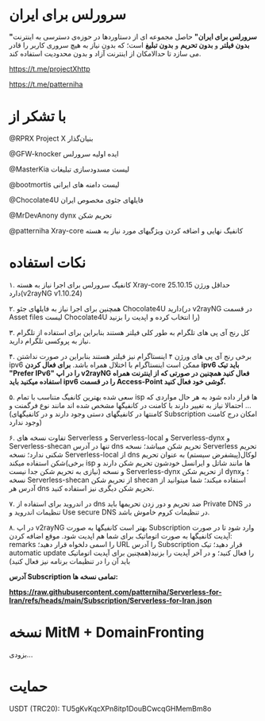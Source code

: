 # سرورلس برای ایران

**"سرورلس برای ایران"** حاصل مجموعه ای از دستاوردها در حوزه‌ی دسترسی به اینترنت **بدون فیلتر** و **بدون تحریم** و **بدون تبلیغ** است؛ که بدون نیاز به هیچ سروری کاربر را قادر می سازد تا حدالامکان از اینترنت آزاد و بدون محدودیت استفاده کند.

https://t.me/projectXhttp

https://t.me/patterniha

# با تشکر از

@RPRX   Project X بنیان‌گذار

@GFW-knocker ایده اولیه سرورلس

@MasterKia لیست مسدودسازی تبلیغات

@bootmortis لیست دامنه های ایرانی

@Chocolate4U فایلهای جئوی مخصوص ایران

@MrDevAnony  dynx تحریم شکن

@patterniha Xray-core کانفیگ نهایی و اضافه کردن ویژگیهای مورد نیاز به هسته 

# نکات استفاده

۱. کانفیگ سرورلس برای اجرا نیاز به هسته Xray-core حداقل ورژن 25.10.15 دارد(v2rayNG v1.10.24)

۲. همچنین برای اجرا نیاز به فایلهای جئو Chocolate4U دارید(در v2rayNG در قسمت Asset files لیست Chocolate4U را انتخاب کرده و اپدیت را بزنید)

۳. کل رنج آی پی های تلگرام به طور کلی فیلتر هستند بنابراین برای استفاده از تلگرام نیاز به پروکسی تلگرام دارید.

۴. برخی رنج آی پی های ورژن ۴ اینستاگرام نیز فیلتر هستند بنابراین در صورت نداشتن ipv6 ممکن است اینستاگرام با اختلال همراه باشد. **برای فعال کردن ipv6 باید تیک "Prefer IPv6" را در اپ v2rayNG فعال کنید همچنین در صورتی که از اینترنت همراه استفاده میکنید باید ipv6 را در قسمت Access-Point گوشی خود فعال کنید.**

۵. سعی شده بهترین کانفیگ متناسب با تمام isp ها قرار داده شود به هر حال مواردی که احتمالا نیاز به تغییر دارند با کامنت در کانفیگها مشخص شده اند مانند نوع فرگمنت و ...(کامنتها در کانفیگهای دستی وجود دارند و در کانفیگهای Subscription امکان درج کامنت وجود ندارد)

۶. تفاوت نسخه های Serverless و Serverless-local و Serverless-dynx و Serverless-shecan تنها در آدرس dns تحریم شکن میباشد؛ نسخه Serverless تحریم شکنی ندارد؛ نسخه Serverless-local از dns لوکال(پیشفرض سیستم) به عنوان تحریم شکن استفاده میکند(برخی isp ها مانند شاتل و ایرانسل خودشون تحریم شکن دارند و نیازی به تحریم شکن جدا نیست) و نسخه Serverless-dynx از تحریم شکن dynx؛ و نسخه Serverless-shecan  از تحریم شکن shecan استفاده میکند؛ شما میتوانید از آدرس هر dns تحریم شکن دیگری نیز استفاده کنید.

۷. در اندروید برای استفاده از dns ضد تحریم و دور زدن تحریمها باید Private DNS در تنظیمات اندروید و Use secure DNS در تنظیمات کروم خاموش باشد.


۸. در اپ v2rayNG بهتر است کانفیگها به صورت Subscription وارد شود تا در صورت آپدیت کانفیگها به صورت اتوماتیک برای شما هم اپدیت شود. موقع اضافه کردن: remarks را اسمی دلخواه قرار دهید؛ URL را آدرس Subscription قرار دهید؛ تیک automatic update را فعال کنید؛ و در آخر آپدیت را بزنید(همچنین برای آپدیت اتوماتیک باید آن را در تنظیمات برنامه نیز فعال کنید)


**آدرس Subscription تمامی نسخه ها:**


**https://raw.githubusercontent.com/patterniha/Serverless-for-Iran/refs/heads/main/Subscription/Serverless-for-Iran.json**


# نسخه MitM + DomainFronting

بزودی...

# حمایت

USDT (TRC20): TU5gKvKqcXPn8itp1DouBCwcqGHMemBm8o
